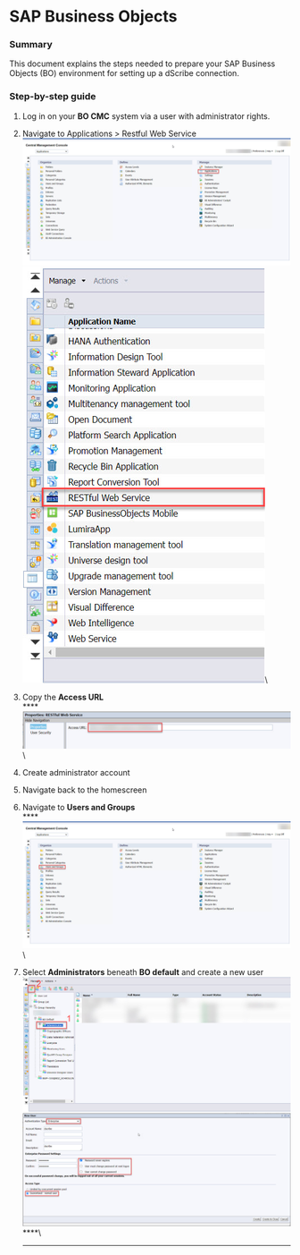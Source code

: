 # SAP Business Objects

### Summary

This document explains the steps needed to prepare your SAP Business Objects (BO) environment for setting up a dScribe connection.

### Step-by-step guide

1. Log in on your **BO CMC** system via a user with administrator rights.
2. Navigate to Applications > Restful Web Service\
   ![](../../.gitbook/assets/SAP-BO-application.jpg)\
   ![](../../.gitbook/assets/SAP-BO-RESTful-Web-Service.jpg)\

3. Copy the **Access URL**\
   ****![](../../.gitbook/assets/SAP-BO-access-url.jpg)\

4. Create administrator account
5. Navigate back to the homescreen
6. Navigate to **Users and Groups**\
   ****![](../../.gitbook/assets/SAP-BO-users-and-groups.jpg)\

7. Select **Administrators** beneath **BO default** and create a new user![](../../.gitbook/assets/SAP-BO-administrators.jpg)\
   ![](../../.gitbook/assets/SAP-BO-new-user.jpg)****\
   ****

